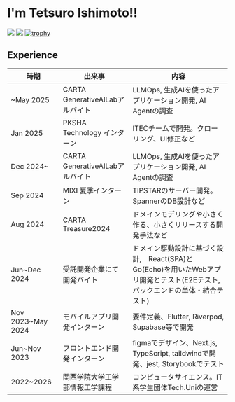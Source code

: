 # I'm Tetsuro Ishimoto!!
<img src="http://github-profile-summary-cards.vercel.app/api/cards/profile-details?username=tetsu-is&theme=chartreuse_dark"></img>
<img src="http://github-profile-summary-cards.vercel.app/api/cards/most-commit-language?username=tetsu-is&theme=chartreuse_dark"></img>
[![trophy](https://github-profile-trophy.vercel.app/?username=tetsu-is)](https://github.com/ryo-ma/github-profile-trophy)
## Experience 
| 時期 | 出来事 | 内容 |
| ---- | ---- | ---- |
| ~May 2025 | CARTA GenerativeAILabアルバイト | LLMOps, 生成AIを使ったアプリケーション開発, AI Agentの調査 |
| Jan 2025 | PKSHA Technology インターン | ITECチームで開発。クローリング、UI修正など |
| Dec 2024~ | CARTA GenerativeAILabアルバイト | LLMOps, 生成AIを使ったアプリケーション開発, AI Agentの調査 |
| Sep 2024 | MIXI 夏季インターン| TIPSTARのサーバー開発。SpannerのDB設計など |
| Aug 2024 | CARTA Treasure2024 | ドメインモデリングや小さく作る、小さくリリースする開発手法など |
| Jun~Dec 2024 | 受託開発企業にて開発バイト | ドメイン駆動設計に基づく設計,　React(SPA)とGo(Echo)を用いたWebアプリ開発とテスト(E2Eテスト,バックエンドの単体・結合テスト)| 
| Nov 2023~May 2024  | モバイルアプリ開発インターン | 要件定義、Flutter, Riverpod, Supabase等で開発 | 
| Jun~Nov 2023 | フロントエンド開発インターン | figmaでデザイン、Next.js, TypeScript, taildwindで開発、jest, Storybookでテスト |
| 2022~2026 | 関西学院大学工学部情報工学課程 | コンピュータサイエンス。IT系学生団体Tech.Uniの運営|

